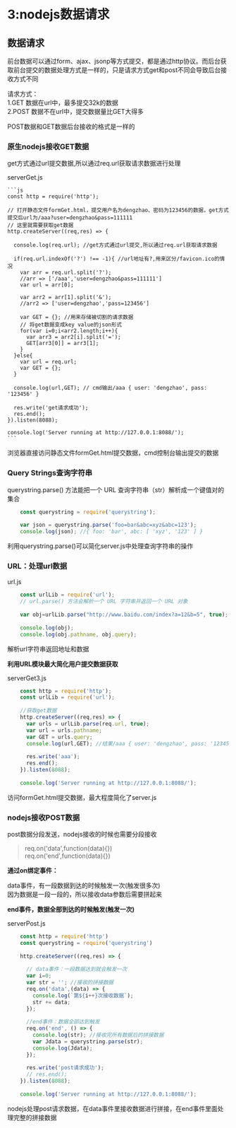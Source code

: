 # 3:nodejs数据请求

## 数据请求

前台数据可以通过form、ajax、jsonp等方式提交，都是通过http协议。而后台获取前台提交的数据处理方式是一样的，只是请求方式get和post不同会导致后台接收方式不同  

请求方式：  
1.GET  数据在url中，最多提交32k的数据  
2.POST 数据不在url中，提交数据量比GET大得多  

POST数据和GET数据后台接收的格式是一样的

### 原生nodejs接收GET数据

get方式通过url提交数据,所以通过req.url获取请求数据进行处理  

serverGet.js

	```js
	const http = require('http');
	
	// 打开静态文件formGet.html，提交用户名为dengzhao、密码为123456的数据，get方式提交后url为/aaa?user=dengzhao&pass=111111
	// 这里就需要获取get数据
	http.createServer((req,res) => {
	
	  console.log(req.url); //get方式通过url提交,所以通过req.url获取请求数据
	
	  if(req.url.indexOf('?') !== -1){ //url地址有?,用来区分/favicon.ico的情况
	    var arr = req.url.split('?');
	    //arr => ['/aaa','user=dengzhao&pass=111111']
	    var url = arr[0];
	    
	    var arr2 = arr[1].split('&');
	    //arr2 => ['user=dengzhao','pass=123456']
	
	    var GET = {}; //用来存储被切割的请求数据
	    // 将get数据变成key value的json形式
	    for(var i=0;i<arr2.length;i++){
	      var arr3 = arr2[i].split('=');
	      GET[arr3[0]] = arr3[1];
	    }
	  }else{
	    var url = req.url;
	    var GET = {};
	  }
	  
	  console.log(url,GET); // cmd输出/aaa { user: 'dengzhao', pass: '123456' }
	
	  res.write('get请求成功');
	  res.end();
	}).listen(8088);
	
	console.log('Server running at http://127.0.0.1:8088/');
	```
浏览器直接访问静态文件formGet.html提交数据，cmd控制台输出提交的数据

### Query Strings查询字符串

querystring.parse() 方法能把一个 URL 查询字符串（str）解析成一个键值对的集合  

```js
	const querystring = require('querystring');
	
	var json = querystring.parse('foo=bar&abc=xyz&abc=123');
	console.log(json); //{ foo: 'bar', abc: [ 'xyz', '123' ] }
```

利用querystring.parse()可以简化server.js中处理查询字符串的操作

### URL：处理url数据

url.js  

```js
	const urlLib = require('url');
	// url.parse() 方法会解析一个 URL 字符串并返回一个 URL 对象
	
	var obj=urlLib.parse("http://www.baidu.com/index?a=12&b=5", true); //true时query属性会解析成一个对象，而不是一个字符串
	
	console.log(obj);
	console.log(obj.pathname, obj.query);
```
解析url字符串返回地址和数据

**利用URL模块最大简化用户提交数据获取**

serverGet3.js

```js
	const http = require('http');
	const urlLib = require('url');
	
	//获取get数据
	http.createServer((req,res) => {
	  var urls = urlLib.parse(req.url, true);
	  var url = urls.pathname;
	  var GET = urls.query;
	  console.log(url,GET); //结果/aaa { user: 'dengzhao', pass: '123456' }
	
	  res.write('aaa');
	  res.end();
	}).listen(8088);
	
	console.log('Server running at http://127.0.0.1:8088/');
```
访问formGet.html提交数据，最大程度简化了server.js

### nodejs接收POST数据  

post数据分段发送，nodejs接收的时候也需要分段接收  

> req.on('data',function(data){})  
> req.on('end',function(data){})  

**通过on绑定事件：**  

data事件，有一段数据到达的时候触发一次(触发很多次)  
因为数据是一段一段的，所以接收data参数后需要拼起来  

**end事件，数据全部到达的时候触发(触发一次)**  

serverPost.js  

```js
	const http = require('http')
	const querystring = require('querystring')
	
	http.createServer((req,res) => {
	
	  // data事件：一段数据达到就会触发一次
	  var i=0;
	  var str = ''; //接收的拼接数据
	  req.on('data',(data) => {
	    console.log(`第${i++}次接收数据`);
	    str += data;
	  });
	
	  //end事件：数据全部达到触发
	  req.on('end', () => {
	    console.log(str); //接收完所有数据后的拼接数据
	    var Jdata = querystring.parse(str);
	    console.log(Jdata);
	  });
	
	  res.write('post请求成功');
	  // res.end();
	}).listen(8088);
	
	console.log('Server running at http://127.0.0.1:8088/');
```
nodejs处理post请求数据，在data事件里接收数据进行拼接，在end事件里面处理完整的拼接数据